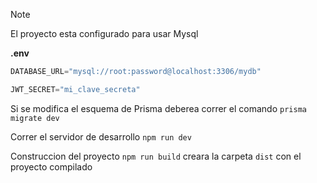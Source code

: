 >[!NOTE]
> El proyecto esta configurado para usar Mysql

**.env**
```js
DATABASE_URL="mysql://root:password@localhost:3306/mydb"

JWT_SECRET="mi_clave_secreta"

```

Si se modifica el esquema de Prisma  deberea correr el comando `prisma migrate dev` 


Correr el servidor de desarrollo `npm run dev`

Construccion del proyecto `npm run build` creara la carpeta `dist` con el proyecto compilado 

